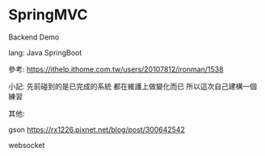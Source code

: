 # SpringMVC
Backend Demo 

lang:
Java SpringBoot

參考:
https://ithelp.ithome.com.tw/users/20107812/ironman/1538

小記:
先前碰到的是已完成的系統
都在維護上做變化而已
所以這次自己建構一個練習


其他:

gson
https://rx1226.pixnet.net/blog/post/300642542

websocket
